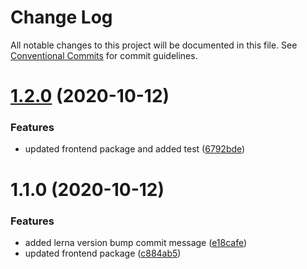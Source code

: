 # Change Log

All notable changes to this project will be documented in this file.
See [Conventional Commits](https://conventionalcommits.org) for commit guidelines.

# [1.2.0](https://github.com/daspete/mana/compare/manablox-frontend@1.1.0...manablox-frontend@1.2.0) (2020-10-12)


### Features

* updated frontend package and added test ([6792bde](https://github.com/daspete/mana/commit/6792bde3bb009bfad3525397b59026669958fde4))





# 1.1.0 (2020-10-12)


### Features

* added lerna version bump commit message ([e18cafe](https://github.com/daspete/mana/commit/e18cafe2d5deb543b389a7983dbb31c607b44d24))
* updated frontend package ([c884ab5](https://github.com/daspete/mana/commit/c884ab5b57e7ec25be3151d476a335bf0e505446))
